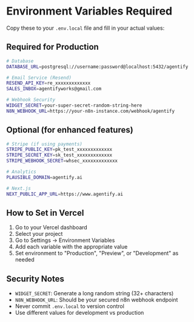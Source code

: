 # Environment Variables Required

Copy these to your `.env.local` file and fill in your actual values:

## Required for Production

```bash
# Database
DATABASE_URL=postgresql://username:password@localhost:5432/agentify

# Email Service (Resend)
RESEND_API_KEY=re_xxxxxxxxxxxxx
SALES_INBOX=agentifyworks@gmail.com

# Webhook Security
WIDGET_SECRET=your-super-secret-random-string-here
N8N_WEBHOOK_URL=https://your-n8n-instance.com/webhook/agentify
```

## Optional (for enhanced features)

```bash
# Stripe (if using payments)
STRIPE_PUBLIC_KEY=pk_test_xxxxxxxxxxxxx
STRIPE_SECRET_KEY=sk_test_xxxxxxxxxxxxx
STRIPE_WEBHOOK_SECRET=whsec_xxxxxxxxxxxxx

# Analytics
PLAUSIBLE_DOMAIN=agentify.ai

# Next.js
NEXT_PUBLIC_APP_URL=https://www.agentify.ai
```

## How to Set in Vercel

1. Go to your Vercel dashboard
2. Select your project
3. Go to Settings → Environment Variables
4. Add each variable with the appropriate value
5. Set environment to "Production", "Preview", or "Development" as needed

## Security Notes

- `WIDGET_SECRET`: Generate a long random string (32+ characters)
- `N8N_WEBHOOK_URL`: Should be your secured n8n webhook endpoint
- Never commit `.env.local` to version control
- Use different values for development vs production
